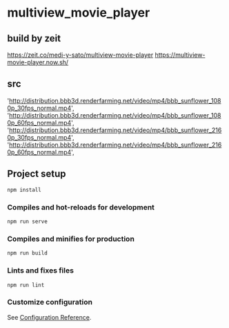 # multiview_movie_player

## build by zeit

https://zeit.co/medi-y-sato/multiview-movie-player
https://multiview-movie-player.now.sh/

## src

'http://distribution.bbb3d.renderfarming.net/video/mp4/bbb_sunflower_1080p_30fps_normal.mp4',
'http://distribution.bbb3d.renderfarming.net/video/mp4/bbb_sunflower_1080p_60fps_normal.mp4',
'http://distribution.bbb3d.renderfarming.net/video/mp4/bbb_sunflower_2160p_30fps_normal.mp4',
'http://distribution.bbb3d.renderfarming.net/video/mp4/bbb_sunflower_2160p_60fps_normal.mp4',

## Project setup

```
npm install
```

### Compiles and hot-reloads for development

```
npm run serve
```

### Compiles and minifies for production

```
npm run build
```

### Lints and fixes files

```
npm run lint
```

### Customize configuration

See [Configuration Reference](https://cli.vuejs.org/config/).
